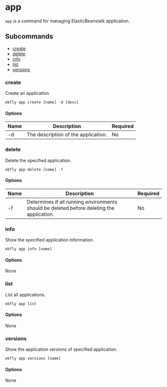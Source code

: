 # app

`app` is a command for managing ElasticBeanstalk application.

## Subcommands

- [create](#create)
- [delete](#delete)
- [info](#info)
- [list](#list)
- [versions](#versions)

<a name="create"></a>
### create

Create an application.

```
ebfly app create [name] -d [desc]
```

#### Options

| Name | Description                         | Required |
| ---- | ----------------------------------- | -------- |
| -d   | The description of the application. | No       |

<a name="delete"></a>
### delete

Delete the specified application.

```
ebfly app delete [name] -f
```

#### Options

| Name | Description                                                                               | Required |
| ---- | ----------------------------------------------------------------------------------------- | -------- |
| -f   | Determines if all running environments should be deleted before deleting the application. | No       |

<a name="info"></a>
### info

Show the specified application information.

```
ebfly app info [name]
```

#### Options

None

<a name="list"></a>
### list

List all applications.

```
ebfly app list
```

#### Options

None

<a name="versions"></a>
### versions

Show the application versions of specified application.

```
ebfly app versions [name]
```

#### Options

None

